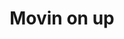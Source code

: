 ---
pid: ns85
title: Movin on up
location_transcription: 6221 Osage
coordinates: "[-75.246160589113, 39.95552451427]"
zipcode: '19143'
gen_neighborhood: West Philadelphia
neighborhood: University City
outside_phl: 
age: '24'
age_range: 20-29
instagram: 
image_file_name: ns_85.jpg
proposal_transcription: 
topic: History,MOVE
topic_summary: 0, 0
type: Sculpture Statue
keywords_other: 
credit: Sean Smith
image_labels: 
twitter: 
facebook: 
permalink: "/monuments/ns85/"
layout: item-page
---